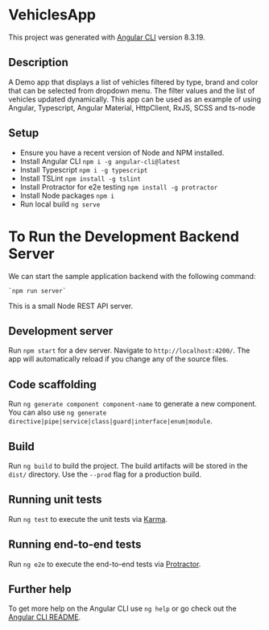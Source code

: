 # VehiclesApp

This project was generated with [Angular CLI](https://github.com/angular/angular-cli) version 8.3.19.

## Description 
A Demo app that displays a list of vehicles filtered by type, brand and color that can be selected from dropdown menu.
The filter values and the list of vehicles updated dynamically.
This app can be used as an example of using Angular, Typescript, Angular Material, HttpClient, RxJS, SCSS and ts-node 

## Setup

* Ensure you have a recent version of Node and NPM installed.
* Install Angular CLI `npm i -g angular-cli@latest`
* Install Typescript `npm i -g typescript`
* Install TSLint `npm install -g tslint`
* Install Protractor for e2e testing `npm install -g protractor`
* Install Node packages `npm i`
* Run local build `ng serve`

# To Run the Development Backend Server

We can start the sample application backend with the following command:

    `npm run server`

This is a small Node REST API server.

## Development server

Run `npm start` for a dev server. Navigate to `http://localhost:4200/`. The app will automatically reload if you change any of the source files.

## Code scaffolding

Run `ng generate component component-name` to generate a new component. You can also use `ng generate directive|pipe|service|class|guard|interface|enum|module`.

## Build

Run `ng build` to build the project. The build artifacts will be stored in the `dist/` directory. Use the `--prod` flag for a production build.

## Running unit tests

Run `ng test` to execute the unit tests via [Karma](https://karma-runner.github.io).

## Running end-to-end tests

Run `ng e2e` to execute the end-to-end tests via [Protractor](http://www.protractortest.org/).

## Further help

To get more help on the Angular CLI use `ng help` or go check out the [Angular CLI README](https://github.com/angular/angular-cli/blob/master/README.md).
